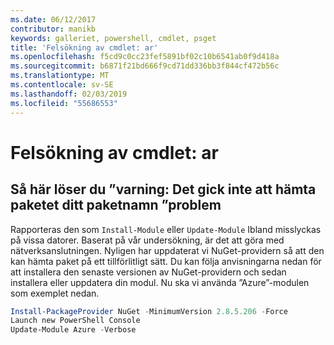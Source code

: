 ```yaml
---
ms.date: 06/12/2017
contributor: manikb
keywords: galleriet, powershell, cmdlet, psget
title: 'Felsökning av cmdlet: ar'
ms.openlocfilehash: f5cd9c0cc23fef5891bf02c10b6541ab0f9d418a
ms.sourcegitcommit: b6871f21bd666f9cd71dd336bb3f844cf472b56c
ms.translationtype: MT
ms.contentlocale: sv-SE
ms.lasthandoff: 02/03/2019
ms.locfileid: "55686553"
---
```

# <a name="troubleshooting-cmdlets"></a>Felsökning av cmdlet: ar

## <a name="how-to-resolve-warning-package-your-package-name-failed-to-download-issue"></a>Så här löser du ”varning: Det gick inte att hämta paketet ditt paketnamn ”problem

Rapporteras den som `Install-Module` eller `Update-Module` Ibland misslyckas på vissa datorer.
Baserat på vår undersökning, är det att göra med nätverksanslutningen.
Nyligen har uppdaterat vi NuGet-providern så att den kan hämta paket på ett tillförlitligt sätt.
Du kan följa anvisningarna nedan för att installera den senaste versionen av NuGet-providern och sedan installera eller uppdatera din modul.
Nu ska vi använda ”Azure”-modulen som exemplet nedan.

```powershell
Install-PackageProvider NuGet -MinimumVersion 2.8.5.206 -Force
Launch new PowerShell Console
Update-Module Azure -Verbose
```
